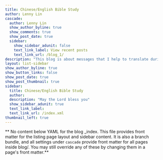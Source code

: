 ```yaml
---
title: Chinese/English Bible Study
author: Lenny Lin
cascade:
  author: Lenny Lin
  show_author_byline: true
  show_comments: true
  show_post_date: true
  sidebar:
    show_sidebar_adunit: false
    text_link_label: View recent posts
    text_link_url: /blog_1/
description: "This blog is about messages that I help to translate during the Chinese/English Bible Study time Tuesday nights at the Liberty Bible Church."
layout: list-sidebar
show_author_byline: true
show_button_links: false
show_post_date: true
show_post_thumbnail: true
sidebar:
  title: Chinese/English Bible Study
  author:
  description: "May the Lord bless you"
  show_sidebar_adunit: true
  text_link_label: 
  text_link_url: /index.xml
thumbnail_left: true
---
```


** No content below YAML for the blog _index. This file provides front matter for the listing page layout and sidebar content. It is also a branch bundle, and all settings under `cascade` provide front matter for all pages inside blog/. You may still override any of these by changing them in a page's front matter.**
